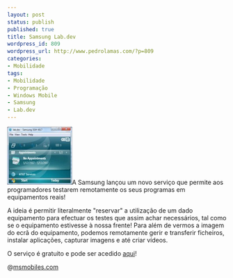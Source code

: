 ```yaml
---
layout: post
status: publish
published: true
title: Samsung Lab.dev
wordpress_id: 809
wordpress_url: http://www.pedrolamas.com/?p=809
categories:
- Mobilidade
tags:
- Mobilidade
- Programação
- Windows Mobile
- Samsung
- Lab.dev
---
```

[![Samsung Lab.dev](/wp-content/uploads/2009/07/Samsung-Lab.dev-Thumb.jpg "Samsung Lab.dev")](/wp-content/uploads/2009/07/Samsung-Lab.dev.jpg)A Samsung lançou um novo serviço que permite aos programadores testarem remotamente os seus programas em equipamentos reais!

A ideia é permitir literalmente "reservar" a utilização de um dado equipamento para efectuar os testes que assim achar necessários, tal como se o equipamento estivesse à nossa frente! Para além de vermos a imagem do ecrã do equipamento, podemos remotamente gerir e transferir ficheiros, instalar aplicações, capturar imagens e até criar vídeos.

O serviço é gratuito e pode ser acedido [aqui](http://innovator.samsungmobile.com/bbs/lab/view.do?platformId=2)!

@[msmobiles.com](http://msmobiles.com/news.php/8430.html)
